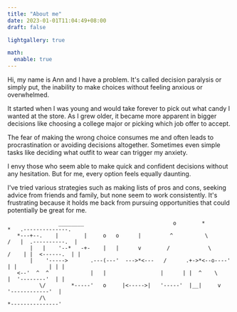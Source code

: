 ```yaml
---
title: "About me"
date: 2023-01-01T11:04:49+08:00
draft: false

lightgallery: true

math:
  enable: true
---
```


Hi, my name is Ann and I have a problem. It's called decision paralysis or simply put, the inability to make choices without feeling anxious or overwhelmed.

It started when I was young and would take forever to pick out what candy I wanted at the store. As I grew older, it became more apparent in bigger decisions like choosing a college major or picking which job offer to accept.

The fear of making the wrong choice consumes me and often leads to procrastination or avoiding decisions altogether. Sometimes even simple tasks like deciding what outfit to wear can trigger my anxiety.

I envy those who seem able to make quick and confident decisions without any hesitation. But for me, every option feels equally daunting.

I've tried various strategies such as making lists of pros and cons, seeking advice from friends and family, but none seem to work consistently. It's frustrating because it holds me back from pursuing opportunities that could potentially be great for me.



```goat
                ________                            o        *          *   .--------------.
   *---+--.    |        |     o   o      |         ^          \        /   |  .----------.  |
       |   |    '--*   -+-    |   |      v        /            \      /    | |  <------.  | |
       |    '----->       .---(---'  --->*<---   /      .+->*<--o----'     | |          | | |
   <--'  ^  ^             |   |                 |      | |  ^    \         |  '--------'  | |
          \/        *-----'   o     |<----->|   '-----'  |__|     v         '------------'  |
          /\                                                               *---------------'
```